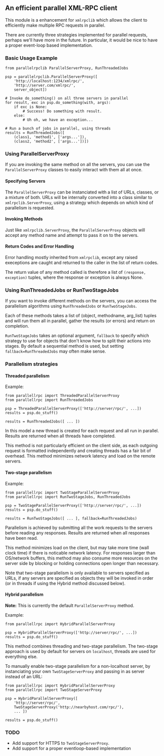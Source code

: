 ## An efficient parallel XML-RPC client

This module is a enhancement for `xmlrpclib` which allows the client to
efficiently make multiple RPC requests in parallel.

There are currently three strategies implemented for parallel requests,
perhaps we'll have more in the future. In particular, it would be nice
to have a proper event-loop based implementation.


### Basic Usage Example

    from parallelrpclib ParallelServerProxy, RunThreadedJobs

    psp = parallelrpclib.ParallelServerProxy([
        'http://localhost:1234/xmlrpc/',
        'http://server.com/xmlrpc/',
        server_object])

    # Invoke do_something() on all three servers in parallel
    for result, exc in psp.do_something(with, args):
        if exc is None:
            # Success! Do something with result.
        else:
            # Uh oh, we have an exception...

    # Run a bunch of jobs in parallel, using threads
    results = RunThreadedJobs([
        (class1, 'method1', ['args...']),
        (class2, 'method2', ['args...'])])


### Using ParallelServerProxy

If you are invoking the same method on all the servers, you can use the
`ParallelServerProxy` classes to easily interact with them all at once.

#### Specifying Servers

The `ParallelServerProxy` can be instanciated with a list of URLs,
classes, or a mixture of both. URLs will be internally converted into a
class similar to `xmlrpclib.ServerProxy`, using a strategy which depends
on which kind of parallelism is requested.

#### Invoking Methods

Just like `xmlrpclib.ServerProxy`, the `ParallelServerProxy` objects
will accept any method name and attempt to pass it on to the servers. 

#### Return Codes and Error Handling

Error handling mostly inherited from `xmlrpclib`, except any raised
execeptions are caught and returned to the caller in the list of return
codes.

The return value of any method called is therefore a list of `(response,
exception)` tuples, where the response or exception is always None.


### Using RunThreadedJobs or RunTwoStageJobs

If you want to invoke different methods on the servers, you can access
the parallelism algorithms using `RunThreadedJobs` or `RunTwoStageJobs`.

Each of these methods takes a list of (object, methodname, arg_list)
tuples and will run them all in parallel, gather the results (or errors)
and return on completion.

`RunTwoStageJobs` takes an optional argument, `fallback` to specify
which strategy to use for objects that don't know how to split their
actions into stages. By default a sequential method is used, but
setting `fallback=RunThreadedJobs` may often make sense.


### Parallelism strategies

#### Threaded parallelism

Example:

    from parallellrpc import ThreadedParallelServerProxy
    from parallellrpc import RunThreadedJobs

    psp = ThreadedParallelServerProxy(['http://server/rpc/', ...])
    results = psp.do_stuff()

    results = RunThreadedJobs([ ... ])

In this model a new thread is created for each request and all run in
parallel. Results are returned when all threads have completed.

This method is not particularly efficient on the client side, as each
outgoing request is formatted independently and creating threads has a
fair bit of overhead. This method minimizes network latency and load on
the remote servers.


#### Two-stage parallelism

Example:

    from parallellrpc import TwoStageParallelServerProxy
    from parallellrpc import RunTwoStageJobs, RunThreadedJobs

    psp = TwoStageParallelServerProxy(['http://server/rpc/', ...])
    results = psp.do_stuff()

    results = RunTwoStageJobs([ ... ], fallback=RunThreadedJobs)

Parallelism is achieved by submitting all the work requests to the
servers before reading any responses. Results are returned when all
responses have been read.

This method minimizes load on the client, but may take more time (wall
clock time) if there is noticable network latency. For responses larger
than OS/network buffers, this method may also consume more resources on
the server side by blocking or holding connections open longer than
necessary.

Note that two-stage parallelism is only available to servers specified
as URLs, if any servers are specified as objects they will be invoked in
order (or in threads if using the Hybrid method discussed below).


#### Hybrid parallelism

**Note:** This is currently the default `ParallelServerProxy` method.

Example:

    from parallellrpc import HybridParallelServerProxy

    psp = HybridParallelServerProxy(['http://server/rpc/', ...])
    results = psp.do_stuff()

This method combines threading and two-stage parallelism. The two-stage
approach is used by default for servers on `localhost`, threads are used
for everything else.

To manually enable two-stage parallelism for a non-localhost server,
by instanciating your own `TwoStageServerProxy` and passing in as server
instead of an URL:

    from parallellrpc import HybridParallelServerProxy
    from parallellrpc import TwoStageServerProxy

    psp = HybridParallelServerProxy([
        'http://server/rpc/',
        TwoStageServerProxy('http://nearbyhost.com/rpc/'),
        ... ])

    results = psp.do_stuff()


### TODO

   * Add support for HTTPS to `TwoStageServerProxy`.
   * Add support for a proper eventloop-based implementation

